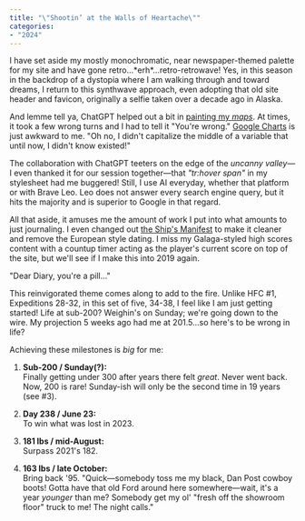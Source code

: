 ```yaml
---
title: "\"Shootin’ at the Walls of Heartache\""
categories:
- "2024"
---  
```


I have set aside my mostly monochromatic, near newspaper-themed palette for my site and have gone retro...\*erh\*...retro-retrowave!  Yes, in this season in the backdrop of a dystopia where I am walking through and toward dreams, I return to this synthwave approach, even adopting that old site header and favicon, originally a selfie taken over a decade ago in Alaska. 

And lemme tell ya, ChatGPT helped out a bit in [painting my *maps*](/fit/#maps).  At times, it took a few wrong turns and I had to tell it "You're wrong."  [Google Charts](https://developers.google.com/chart/interactive/docs/gallery/linechart) is just awkward to me.  "Oh no, I didn't capitalize the middle of a variable that until now, I didn't know existed!"

The collaboration with ChatGPT teeters on the edge of the *uncanny valley*—I even thanked it for our session together—that *"tr:hover span"* in my stylesheet had me buggered!  Still, I use AI everyday, whether that platform or with Brave Leo.  Leo does not answer every search engine query, but it hits the majority and is superior to Google in that regard.  

All that aside, it amuses me the amount of work I put into what amounts to just journaling.  I even changed out [the Ship's Manifest](/fit/#ships-manifest) to make it cleaner and remove the European style dating.  I miss my Galaga-styled high scores content with a countup timer acting as the player's current score on top of the site, but we'll see if I make this into 2019 again.

"Dear Diary, you're a pill..."

This reinvigorated theme comes along to add to the fire.  Unlike HFC #1, Expeditions 28-32, in this set of five, 34-38, I feel like I am just getting started!  Life at sub-200?  Weighin's on Sunday; we're going down to the wire.  My projection 5 weeks ago had me at 201.5...so here's to be wrong in life?

Achieving these milestones is *big* for me:

1. **Sub-200 / Sunday(?):**  
Finally getting under 300 after years there felt *great*.  Never went back. Now, 200 is rare!  Sunday-ish will only be the second time in 19 years (see #3).

2. **Day 238 / June 23:**   
To win what was lost in 2023.

3. **181 lbs / mid-August:**   
Surpass 2021's 182.

4. **163 lbs / late October:**   
Bring back '95.  "Quick—somebody toss me my black, Dan Post cowboy boots!  Gotta have that old Ford around here somewhere—wait, it's a year *younger* than me? Somebody get my ol' "fresh off the showroom floor" truck to me!  The night calls."


